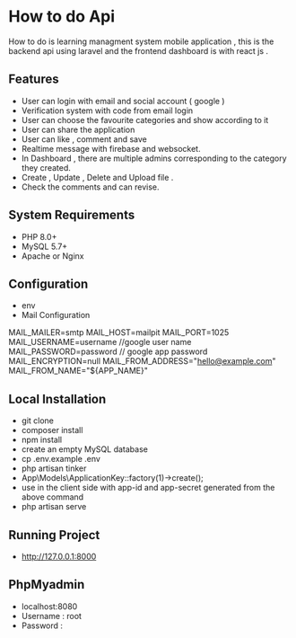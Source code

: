 
# How to do Api

How to do is learning managment system mobile application , this is the backend api using laravel and the frontend dashboard is with react js .



## Features

- User can login with email and social account ( google )
- Verification system with code from email login
- User can choose the favourite categories and show according to it
- User can share the application
- User can like , comment and save
- Realtime message with firebase and websocket.
- In Dashboard , there are multiple admins corresponding to the category they created.
- Create , Update , Delete and Upload file .
- Check the comments and can revise.



## System Requirements
- PHP 8.0+
- MySQL 5.7+
- Apache or Nginx 
## Configuration
- env
- Mail Configuration

MAIL_MAILER=smtp
MAIL_HOST=mailpit
MAIL_PORT=1025
MAIL_USERNAME=username //google user name
MAIL_PASSWORD=password // google app password
MAIL_ENCRYPTION=null
MAIL_FROM_ADDRESS="hello@example.com"
MAIL_FROM_NAME="${APP_NAME}"


## Local Installation
- git clone
- composer install 
- npm install
- create an empty MySQL database
- cp .env.example .env
- php artisan tinker
- App\Models\ApplicationKey::factory(1)->create();
- use in the client side with app-id and app-secret generated from the above command
- php artisan serve


## Running Project
- http://127.0.0.1:8000
## PhpMyadmin
- localhost:8080
- Username : root
- Password : 

